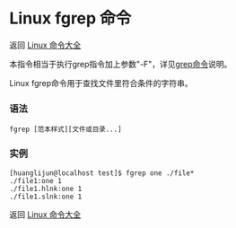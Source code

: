 # Linux fgrep 命令

返回 [Linux 命令大全](https://ahuang007.github.com/Linux-Command)

本指令相当于执行grep指令加上参数"-F"，详见[grep命令](https://www.runoob.com/linux/linux-comm-grep.html)说明。

Linux fgrep命令用于查找文件里符合条件的字符串。

### 语法

```
fgrep [范本样式][文件或目录...]
```

### 实例

```
[huanglijun@localhost test]$ fgrep one ./file*
./file1:one 1
./file1.hlnk:one 1
./file1.slnk:one 1
```



返回 [Linux 命令大全](https://ahuang007.github.com/Linux-Command)